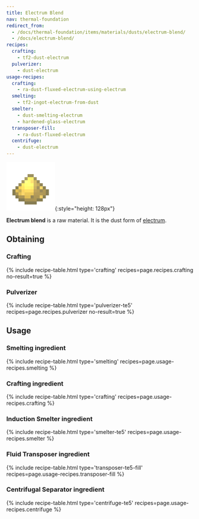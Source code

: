 ```yaml
---
title: Electrum Blend
nav: thermal-foundation
redirect_from:
  - /docs/thermal-foundation/items/materials/dusts/electrum-blend/
  - /docs/electrum-blend/
recipes:
  crafting:
    - tf2-dust-electrum
  pulverizer:
    - dust-electrum
usage-recipes:
  crafting:
    - ra-dust-fluxed-electrum-using-electrum
  smelting:
    - tf2-ingot-electrum-from-dust
  smelter:
    - dust-smelting-electrum
    - hardened-glass-electrum
  transposer-fill:
    - ra-dust-fluxed-electrum
  centrifuge:
    - dust-electrum
---
```


![Electrum blend](/assets/images/thermal-foundation/dust-electrum.png){:style="height: 128px"}


**Electrum blend** is a raw material. It is the dust form of
[electrum](/docs/thermal-foundation/electrum-ingot/).


Obtaining
---------

### Crafting
{% include recipe-table.html type='crafting' recipes=page.recipes.crafting no-result=true %}

### Pulverizer
{% include recipe-table.html type='pulverizer-te5' recipes=page.recipes.pulverizer no-result=true %}


Usage
-----

### Smelting ingredient
{% include recipe-table.html type='smelting' recipes=page.usage-recipes.smelting %}

### Crafting ingredient
{% include recipe-table.html type='crafting' recipes=page.usage-recipes.crafting %}

### Induction Smelter ingredient
{% include recipe-table.html type='smelter-te5' recipes=page.usage-recipes.smelter %}

### Fluid Transposer ingredient
{% include recipe-table.html type='transposer-te5-fill' recipes=page.usage-recipes.transposer-fill %}

### Centrifugal Separator ingredient
{% include recipe-table.html type='centrifuge-te5' recipes=page.usage-recipes.centrifuge %}
